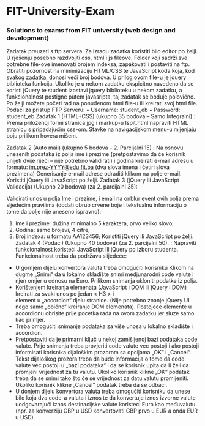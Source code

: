 # FIT-University-Exam
### Solutions to exams from FIT university (web design and development)

Zadatak preuzeti s ftp servera. Za izradu zadatka koristiti bilo editor po želji. U rješenju posebno razdvojiti css, html i js fileove. Folder koji sadrži sve potrebne file-ove imenovati brojem indeksa, zapakovati i postaviti na ftp. Obratiti pozornost na minimizaciju HTML/CSS te JavaScript koda koja, kod svakog zadatka, donosi veći broj bodova. U prilog ovom file-u je jquery biblioteka funkcija. Ukoliko je u nekom zadatku ekspicitno navedeno da se koristi jQuery te student izostavi jquery biblioteku u nekom zadatku, a funkcionalnost postigne putem javasripta, taj zadatak se boduje polovično. Po želji možete početi rad na ponuđenom html file-u ili kreirati svoj html file.
Podaci za pristup FTP Serveru:
•	Username: student_eb
•	Password: student_eb
Zadatak 1 (HTML+CSS) (ukupno 35 bodova – Samo Integralni) :
Prema priloženoj formi stranica.jpg i markup-u Ispit.html napraviti HTML stranicu s pripadajućim css-om. Stavke na navigacijskom menu-u mijenjaju boju prilikom hovera mišem.

Zadatak 2 (Auto mail) (ukupno 5 bodova – 2. Parcijalni 15) :
Na osnovu unesenih podataka iz polja ime i prezime (pretpostavimo da će korisnik unijeti dvije riječi – nije potrebno validirati) i godina kreirati e-mail adresu u formatu: im.prez-YYYY@edu.fit.ba (dva slova imena i četiri slova prezimena)
Generisanje e-mail adrese odraditi klikom na polje e-mail. Koristiti jQuery ili JavaScript po želji. 
Zadatak 3 (jQuery ili JavaScript Validacija) (Ukupno 20 bodova)  (za 2. parcijalni 35):

Validirati unos u polja Ime i prezime, i email na onblur event ovih polja prema sljedećim pravilima (dodati obrub crvene boje i tekstualnu informaciju o tome da polje nije uneseno ispravno):
1.	Ime i prezime: dužina minimalno 5 karaktera, prvo veliko slovo; 
2.	Godina: samo brojevi, 4 cifre;
3.	Broj indexa: u formatu AA123456;
Koristiti jQuery ili JavaScript po želji. 
Zadatak 4 (Podaci) (Ukupno 40 bodova) (za 2. parcijalni 50): :
Napraviti funkcionalnost koristeći JavaScript ili jQuery po izboru studenta. Funkcionalnost treba da podržava slijedeće:
-	U gornjem dijelu konvertora valuta treba omogućiti korisniku Klikom na dugme „Snimi“ da u lokalno  skladište snimi medjunarodni code valute i njen omjer u odnosu na Euro. Prilikom snimanja ukloniti podatke iz polja.
-	Korištenjem kreiranja elemenata (JavaScript i DOM ili jQuery i DOM) kreirati za svaki unos po jedan < H3 > i <div> element u „accordion“ djelu stranice. (Nije potrebno znanje jQuery UI nego samo „obično“ kreiranje DOM elemenata). Postojece elemente u accordionu obrisite prije pocetka rada na ovom zadatku jer sluze samo kao primjer.
-	Treba omogućiti snimanje podataka za više unosa u lokalno skladište i accordion.
-	Pretpostaviti da je primarni ključ u nekoj zamišljenoj bazi podataka code valute. Prije snimanja treba provjeriti code valute vec postoji i ako postoji informisati korisnika dijaloškim prozorom sa opcijama „OK“ i „Cancel“. Tekst dijaloškog prozora treba da bude informacija o tome da code valute vec postoji u „bazi podataka“ i da se korisnik upita da li želi da promjeni vrijednost za tu valutu. Ukoliko korisnik klikne „OK“ podatak treba da se snimi tako što će se vrijednost za datu valutu promijeniti. Ukoliko korisnik klikne „Cancel“ podatak treba da se odbaci.
-	U donjem dijelu konvertora valuta treba omogućiti korisniku da unese bilo koja dva code-a valuta i iznos te da konvertuje iznos izvorne valute uodgovarajući iznos destinacijske valute koristeći Euro kao međuvalutu (npr. za konverziju GBP u USD konvertovati GBP prvo u EUR a onda EUR u USD).

